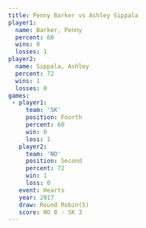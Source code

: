 ```yaml
---
title: Penny Barker vs Ashley Sippala
player1:               
  name: Barker, Penny  
  percent: 60          
  wins: 0              
  losses: 1            
player2:               
  name: Sippala, Ashley
  percent: 72          
  wins: 1              
  losses: 0            
games:
 - player1:          
     team: 'SK'      
     position: Fourth
     percent: 60     
     win: 0          
     loss: 1         
   player2:          
     team: 'NO'      
     position: Second
     percent: 72     
     win: 1          
     loss: 0         
   event: Hearts       
   year: 2017          
   draw: Round Robin(5)
   score: NO 8 - SK 3  
---
```

